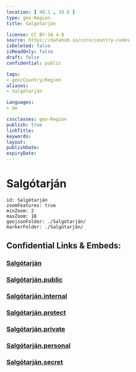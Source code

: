```yaml
---
location: [ 48.1 , 19.8 ] 
type: geo-Region
title: Salgótarján

license: CC BY-SA 4.0
source: https://datahub.io/core/country-codes
isDeleted: false
isReadOnly: false
draft: false
confidential: public

tags:
- geo/Country/Region
aliases:
- Salgótarján

Languages:
- de

cssclasses: geo-Region
publish: true
linkTitle: 
keywords: 
layout: 
publishDate: 
expiryDate: 
---
```


# Salgótarján

```leaflet
id: Salgótarján
zoomFeatures: true 
minZoom: 2 
maxZoom: 18
geojsonFolder: ./Salgótarján/
markerFolder: ./Salgótarján/
```


## Confidential Links & Embeds: 

### [Salgótarján](/_Standards/Earth/Continent/Europe/Europe~East/Hungary/Counties~Hungary/Nógrád/counties~Nógrád/Salgótarján.md) 

### [Salgótarján.public](/_public/Earth/Continent/Europe/Europe~East/Hungary/Counties~Hungary/Nógrád/counties~Nógrád/Salgótarján.public.md) 

### [Salgótarján.internal](/_internal/Earth/Continent/Europe/Europe~East/Hungary/Counties~Hungary/Nógrád/counties~Nógrád/Salgótarján.internal.md) 

### [Salgótarján.protect](/_protect/Earth/Continent/Europe/Europe~East/Hungary/Counties~Hungary/Nógrád/counties~Nógrád/Salgótarján.protect.md) 

### [Salgótarján.private](/_private/Earth/Continent/Europe/Europe~East/Hungary/Counties~Hungary/Nógrád/counties~Nógrád/Salgótarján.private.md) 

### [Salgótarján.personal](/_personal/Earth/Continent/Europe/Europe~East/Hungary/Counties~Hungary/Nógrád/counties~Nógrád/Salgótarján.personal.md) 

### [Salgótarján.secret](/_secret/Earth/Continent/Europe/Europe~East/Hungary/Counties~Hungary/Nógrád/counties~Nógrád/Salgótarján.secret.md)

